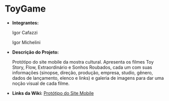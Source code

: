 # ToyGame
* **Integrantes:**
  
  Igor Cafazzi
  
  Igor Michelini

* **Descrição do Projeto:**
  
  Protótipo do site mobile da mostra cultural. Apresenta os filmes Toy Story, Flow, Extraordinário e Sonhos Roubados, cada um com suas informações (sinopse, direção, produção, empresa, studio, gênero, dados de lançamento, elenco e links) e galeria de imagens para dar uma noção visual de cada filme.

  
* **Links da Wiki:**
  [Protótipo do Site Mobile](https://github.com/IgorCafazzi/MobileFilmes/wiki/Prot%C3%B3tipo-do-Site-Mobile)

